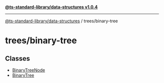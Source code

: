 [**@ts-standard-library/data-structures v1.0.4**](../../README.md)

***

[@ts-standard-library/data-structures](../../modules.md) / trees/binary-tree

# trees/binary-tree

## Classes

- [BinaryTreeNode](classes/BinaryTreeNode.md)
- [BinaryTree](classes/BinaryTree.md)
